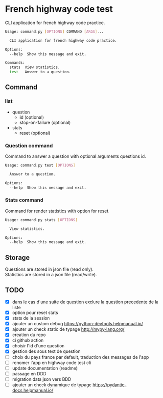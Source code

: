 # French highway code test

CLI application for french highway code practice.

```bash
Usage: command.py [OPTIONS] COMMAND [ARGS]...

  CLI application for french highway code practice.

Options:
  --help  Show this message and exit.

Commands:
  stats  View statistics.
  test   Answer to a question.
```

## Command 

### list

* question 
  * id (optional)
  * stop-on-failure (optional)
* stats
  * reset (optional)

### Question command

Command to answer a question with optional arguments questions id. 
```bash
Usage: command.py test [OPTIONS]

  Answer to a question.

Options:
  --help  Show this message and exit.

```

### Stats command

Command for render statistics with option for reset.
```bash
Usage: command.py stats [OPTIONS]

  View statistics.

Options:
  --help  Show this message and exit.

```

## Storage

Questions are stored in json file (read only).  
Statistics are stored in a json file (read/write).

## TODO

- [x] dans le cas d'une suite de question exclure la question precedente de la liste
- [x] option pour reset stats
- [x] stats de la session
- [x] ajouter un custom debug https://python-devtools.helpmanual.io/
- [x] ajouter un check static de typage http://mypy-lang.org/
- [x] creation du repo
- [x] ci github action
- [x] choisir l'id d'une question
- [x] gestion des sous text de question
- [ ] choix du pays france par default, traduction des messages de l'app 
- [ ] renomer l'app en highway code test cli
- [ ] update documentation (readme)
- [ ] passage en DDD
- [ ] migration data json vers BDD
- [ ] ajouter un check dynamique de typage https://pydantic-docs.helpmanual.io/
